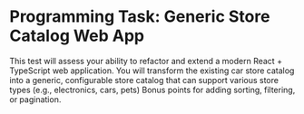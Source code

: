 # Programming Task: Generic Store Catalog Web App

This test will assess your ability to refactor and extend a modern React + TypeScript web application. You will transform the existing car store catalog into a generic, configurable store catalog that can support various store types (e.g., electronics, cars, pets) Bonus points for adding sorting, filtering, or pagination.

